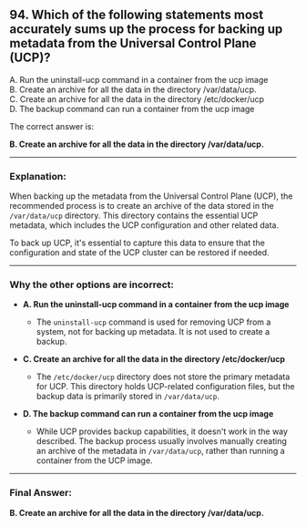 ## 94. Which of the following statements most accurately sums up the process for backing up metadata from the Universal Control Plane (UCP)?
A. Run the uninstall-ucp command in a container from the ucp image  
B. Create an archive for all the data in the directory /var/data/ucp.  
C. Create an archive for all the data in the directory /etc/docker/ucp  
D. The backup command can run a container from the ucp image  

The correct answer is:

**B. Create an archive for all the data in the directory /var/data/ucp.**

---

### **Explanation:**

When backing up the metadata from the Universal Control Plane (UCP), the recommended process is to create an archive of the data stored in the `/var/data/ucp` directory. This directory contains the essential UCP metadata, which includes the UCP configuration and other related data. 

To back up UCP, it's essential to capture this data to ensure that the configuration and state of the UCP cluster can be restored if needed.

---

### **Why the other options are incorrect:**

- **A. Run the uninstall-ucp command in a container from the ucp image**
  - The `uninstall-ucp` command is used for removing UCP from a system, not for backing up metadata. It is not used to create a backup.

- **C. Create an archive for all the data in the directory /etc/docker/ucp**
  - The `/etc/docker/ucp` directory does not store the primary metadata for UCP. This directory holds UCP-related configuration files, but the backup data is primarily stored in `/var/data/ucp`.

- **D. The backup command can run a container from the ucp image**
  - While UCP provides backup capabilities, it doesn't work in the way described. The backup process usually involves manually creating an archive of the metadata in `/var/data/ucp`, rather than running a container from the UCP image.

---

### **Final Answer:**
**B. Create an archive for all the data in the directory /var/data/ucp.**
